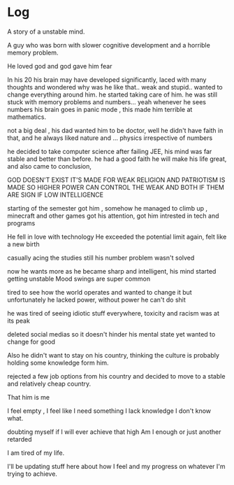 # Log

A story of a unstable mind.

A guy who was born with slower cognitive development and a horrible memory problem.

He loved god and god gave him fear 

In his 20 his brain may have developed significantly, laced with many thoughts and wondered why was he like that.. weak and stupid.. wanted to change everything around him.
he started taking care of him.
he was still stuck with memory problems and numbers... yeah whenever he sees numbers his brain goes in panic mode , this made him terrible at mathematics.

not a big deal , his dad wanted him to be doctor, well he didn't have faith in that, and he always liked nature and ... physics irrespective of numbers 

he decided to take computer science after failing JEE, his mind was far stable and better than before. he had a good faith he will make his life great, and also came to conclusion, 

GOD DOESN'T EXIST 
IT'S MADE FOR WEAK 
RELIGION AND PATRIOTISM IS MADE SO HIGHER POWER CAN CONTROL THE WEAK
AND BOTH IF THEM ARE SIGN IF LOW INTELLIGENCE 

starting of the semester got him , somehow he managed to climb up , minecraft and other games got his attention, got him intrested in tech and programs 

He fell in love with technology 
He exceeded the potential limit again, felt like a new birth

casually acing the studies
still his number problem wasn't solved

now he wants more 
as he became sharp and intelligent, his mind started getting unstable 
Mood swings are super common 

tired to see how the world operates and wanted to change it but unfortunately he lacked power, without power he can't do shit 

he was tired of seeing idiotic stuff everywhere, toxicity and racism was at its peak 

deleted social medias so it doesn't hinder his mental state 
yet wanted to change for good 

Also he didn't want to stay on his country, thinking the culture is probably holding some knowledge form him.

rejected a few job options from his country and decided to move to a stable and relatively cheap country.

That him is me 

I feel empty , I feel like I need something I lack knowledge I don't know what.

doubting myself if I will ever achieve that high 
Am I enough or just another retarded

I am tired of my life.

I'll be updating stuff here about how I feel and my progress on whatever I'm trying to achieve.